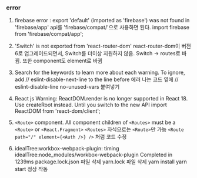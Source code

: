 ### error

1. firebase error : export 'default' (imported as 'firebase') was not found in 'firebase/app'
api를 'firebase/compat/'으로 사용하면 된다. 
import firebase from 'firebase/compat/app';

2. 'Switch' is not exported from 'react-router-dom'
react-router-dom이 버전 6로 업그레이드되면서, Switch를 더이상 지원하지 않음. Switch -> routes로 바뀜. 또한 component도 element로 바뀜

3. Search for the keywords to learn more about each warning. To ignore, add // eslint-disable-next-line to the line before
에러 나는 코드 옆에 // eslint-disable-line no-unused-vars 붙여넣기

4. React js Warning: ReactDOM.render is no longer supported in React 18. Use createRoot instead. Until you switch to the new API
import ReactDOM from 'react-dom/client';

5. `<Route>` component. All component children of `<Routes>` must be a `<Route>` or `<React.Fragment>`
`<Routes>` 자식으로는 `<Route>`만 가능
`<Route path="/" element={<Auth />} />` 처럼 코드 수정

6. idealTree:workbox-webpack-plugin: timing idealTree:node_modules/workbox-webpack-plugin Completed in 1239ms
package.lock.json 파일 삭제
yarn.lock 파일 삭제
yarn install
yarn start 정상 작동